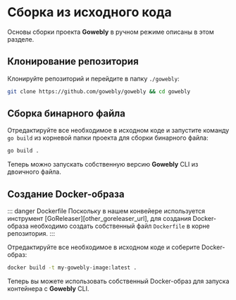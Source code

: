 # Сборка из исходного кода

Основы сборки проекта **Gowebly** в ручном режиме описаны в этом разделе.

## Клонирование репозитория

Клонируйте репозиторий и перейдите в папку `./gowebly`:

```bash
git clone https://github.com/gowebly/gowebly && cd gowebly
```

## Сборка бинарного файла

Отредактируйте все необходимое в исходном коде и запустите команду `go build` из корневой папки проекта для сборки бинарного файла:

```bash
go build .
```

Теперь можно запускать собственную версию **Gowebly** CLI из двоичного файла.

## Создание Docker-образа

::: danger Dockerfile
Поскольку в нашем конвейере используется инструмент [GoReleaser][other_goreleaser_url], для создания Docker-образа необходимо создать собственный файл `Dockerfile` в корне репозитория.
:::

Отредактируйте все необходимое в исходном коде и соберите Docker-образ:

```bash
docker build -t my-gowebly-image:latest .
```

Теперь вы можете использовать собственный Docker-образ для запуска контейнера с **Gowebly** CLI.

<!--@include: ../parts/links.md-->